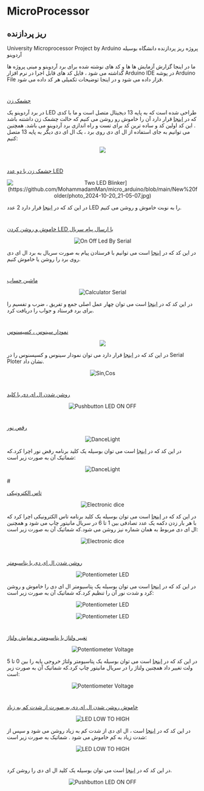 # MicroProcessor
## ریز پردازنده
University Microprocessor Project by Arduino پروژه ریز پردازنده دانشگاه بوسیله آردوینو

ما در اینجا گزارش آزمایش ها ها و کد های نوشته شده برای برد آردوینو و مینی پروژه ها گداشته می شود ، فایل کد های قابل اجرا در نرم افزار Arduino IDE در پوشه Arduino File قزار داده می شود و در اینجا توضیحات تکمیلی هر کد داده می شود.
#

[چشمک زن](https://github.com/MohammadamMan/micro_arduino/blob/main/New%20folder%20(2)/LED.gif)






در برد آردوینو یک LED طراحی شده است که به پایه 13 دیجیتال متصل است و ما با کدی که در [اینجا](https://github.com/MohammadamMan/micro_arduino/blob/main/Arduino%20Code/1blinker.ino)  قرار دارد آن را خاموش رو روشن می کنیم که حالت چشمک زن داشتنه باشد . این کد اولین کد و ساده ترین کد برای تست و راه اندازی برد آردوینو می باشد.
همچنین می توانیم به جای استفاده از ال ای دی روی برد ، یک ال ای دی دیگر به پایه 13 متصل کنیم:

<p align="center">
  <img src="https://raw.githubusercontent.com/mohsenkmt/MicroProcessor/main/Photo/1_one_led_blinker1.jpeg" />
</p>

#

[چشمک زن با دو عدد LED](https://github.com/MohammadamMan/micro_arduino/blob/main/Arduino%20Code/2TwoLedBlinker.ino)
<p align="center">
  <img src="[https://github.com/mohsenkmt/MicroProcessor/blob/main/Photo/2_Two_Led_Blinker.jpeg" alt="Two LED Blinker](https://github.com/MohammadamMan/micro_arduino/blob/main/New%20folder/photo_2024-10-20_21-05-07.jpg)" />
</p>


در این کد که در [اینجا](https://github.com/MohammadamMan/micro_arduino/blob/main/Arduino%20Code/2TwoLedBlinker.ino) قرار دارد 2 عدد LED را به نوبت خاموش و روشن می کنیم.
#
[خاموش و روشن کردن LED با ارسال پیام سریال](https://github.com/MohammadamMan/micro_arduino/blob/main/Arduino%20Code/3OnOffLedBySerial.ino)

<p align="center">
  <img src="https://github.com/mohsenkmt/MicroProcessor/blob/main/Photo/3_On_Off_Led_By_Serial.jpeg" alt="On Off Led By Serial " />
</p>

در این کد که در [اینجا](https://github.com/MohammadamMan/micro_arduino/blob/main/Arduino%20Code/3OnOffLedBySerial.ino) است می توانیم با فرستادن پیام به صورت سریال به برد ال ای دی روی برد را روشن یا خاموش کنیم.

#

[ماشین حساب ](https://github.com/MohammadamMan/micro_arduino/blob/main/Arduino%20Code/4CalculatorSerial.ino)
<p align="center">
  <img src="https://github.com/mohsenkmt/MicroProcessor/blob/main/Photo/4_Calculator_Serial.jpeg" alt="Calculator Serial " />
</p>

در این کد که در [اینجا](https://github.com/MohammadamMan/micro_arduino/blob/main/Arduino%20Code/4CalculatorSerial.ino) است می توان چهار عمل اصلی جمع و تفریق ، ضرب و تفسیم را برای برد فرستاد و جواب را دریافت کرد.
#
[نمودار سینوس ، کسیسنوس ]()

<p align="center">
  <img src="https://github.com/MohammadamMan/micro_arduino/blob/main/New%20folder/photo_2024-10-20_21-04-58.jpg" />
</p>

در این کد که در [اینجا](https://github.com/MohammadamMan/micro_arduino/blob/main/Arduino%20Code/5-Sin%26Cos.ino) قرار دارد می توان نمودار سینوس و کسیسنوس را در Serial Ploter نشان داد.
<p align="center">
  <img src="https://github.com/mohsenkmt/MicroProcessor/blob/main/Photo/5_Sin_Cos.jpeg" alt="Sin,Cos" />
</p>

#


[روشن شدن ال ای دی با کلید ](https://github.com/mohsenkmt/MicroProcessor/blob/main/Arduino%20File/6_Pushbutton_LED_ON_OFF.ino)
<p align="center">
  <img src="https://github.com/mohsenkmt/MicroProcessor/blob/main/Video/6_Pushbutton_LED_ON_OFF.gif" alt="Pushbutton LED ON OFF" />

#

  
[رقص نور](https://github.com/MohammadamMan/micro_arduino/blob/main/Arduino%20Code/7danclight.ino)
<p align="center">
  <img src="https://github.com/mohsenkmt/MicroProcessor/blob/main/Video/7_danclight.gif" alt="DanceLight" />
</p>

در این کد که در [اینجا](https://github.com/MohammadamMan/micro_arduino/blob/main/Arduino%20Code/7danclight.ino) است می توان بوسیله یک کلید برنامه رقض نور اچرا کرد.که شماتیک آن به صورت زیر است:
<p align="center">
  <img src="https://github.com/mohsenkmt/MicroProcessor/blob/main/Photo/7_danclight.jpeg" alt="DanceLight" />
</p>
#

[تاس الکترونیکی](https://github.com/MohammadamMan/micro_arduino/blob/main/Arduino%20Code/8Electronic_dice.ino)

<p align="center">
  <img src="https://github.com/mohsenkmt/MicroProcessor/blob/main/Video/8_Electronic_dice.gif" alt="Electronic dice" />
</p>

در این کد که در [اینجا](https://github.com/MohammadamMan/micro_arduino/blob/main/Arduino%20Code/8Electronic_dice.ino) است می توان بوسیله یک کلید برنامه تاس الکترونیکی اچرا کرد که با هر بار زدن دکمه یک عدد تصادفی بین 1 تا 6 در سریال مانیتور چاپ می شود و همچنین ال ای دی مربوط به همان شماره نیز روشن می شود.که شماتیک آن به صورت زیر است:

<p align="center">
  <img src="https://github.com/mohsenkmt/MicroProcessor/blob/main/Photo/8_Electronic_dice.jpeg" alt="Electronic dice" />
</p>

#

[روشن شدن ال ای دی با پتاسیومتر](https://github.com/MohammadamMan/micro_arduino/blob/main/Arduino%20Code/9Potentiometer_LED.ino)

<p align="center">
  <img src="https://github.com/mohsenkmt/MicroProcessor/blob/main/Video/9_Potentiometer_LED.gif" alt="Potentiometer LED" />
</p>

در این کد که در [اینجا](https://github.com/MohammadamMan/micro_arduino/blob/main/Arduino%20Code/9Potentiometer_LED.ino) است می توان بوسیله یک پتاسیومتر ال ای دی را خاموش و روشن کرد و شدت نور آن را تنظیم کرد.که شماتیک آن به صورت زیر است:

<p align="center">
  <img src="https://github.com/mohsenkmt/MicroProcessor/blob/main/Photo/9_Potentiometer_LED.jpg" alt="Potentiometer LED" />
</p>

<p align="center">
  <img src="https://github.com/mohsenkmt/MicroProcessor/blob/main/Video/9_Potentiometer_LED1.gif" alt="Potentiometer LED" />
</p>

#

[تغییر ولتاژ با پتاسیومتر و نمایش ولتاژ](https://github.com/MohammadamMan/micro_arduino/blob/main/Arduino%20Code/10Potentiometer_Voltage.ino)

<p align="center">
  <img src="https://github.com/mohsenkmt/MicroProcessor/blob/main/Photo/10_Potentiometer_Voltage1.png" alt="Potentiometer Voltage" />
</p>

در این کد که در [اینجا](https://github.com/MohammadamMan/micro_arduino/blob/main/Arduino%20Code/10Potentiometer_Voltage.ino) است می توان بوسیله یک پتاسیومتر ولتاژ خروجی پایه را بین 0 تا 5 ولت تغییر داد همچنین ولتاژ را در سریال مانیتور چاپ کرد.که شماتیک آن به صورت زیر است:
<p align="center">
  <img src="https://github.com/mohsenkmt/MicroProcessor/blob/main/Photo/10_Potentiometer_Voltage.jpg" alt="Potentiometer Voltage" />
</p>

#

[خاموش روشن شدن ال ای دی به صورت از شدت کم به زیاد](https://github.com/MohammadamMan/micro_arduino/blob/main/Arduino%20Code/11LED_LowtoHigh.ino)

<p align="center">
  <img src="https://github.com/mohsenkmt/MicroProcessor/blob/main/Video/11_LED_LowtoHigh.gif" alt="LED LOW TO HIGH" />
</p>

در این کد که در [اینجا](https://github.com/MohammadamMan/micro_arduino/blob/main/Arduino%20Code/11LED_LowtoHigh.ino) است ،  ال ای دی از شدت کم به زیاد روشن می شود و سپس از شدت زیاد به کم خاموش می شود . شماتیک به صورت زیر است:
<p align="center">
  <img src="https://github.com/mohsenkmt/MicroProcessor/blob/main/Photo/11_LED_LowtoHigh.jpeg" alt="LED LOW TO HIGH" />
</p>

#

</p>

در این کد که در [اینجا](https://github.com/MohammadamMan/micro_arduino/blob/main/Arduino%20Code/6PushBottonLED-ON%2COFF.ino) است می توان بوسیله یک کلید ال ای دی را روشن کرد.
<p align="center">
  <img src="https://github.com/mohsenkmt/MicroProcessor/blob/main/Photo/6_Pushbutton_LED_ON_OFF.jpeg" alt="Pushbutton LED ON OFF" />
</p>

